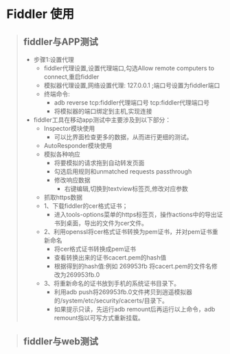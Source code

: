 # Fiddler 使用

>## fiddler与APP测试
>* 步骤1:设置代理
>   * fiddler代理设置,设置代理端口,勾选Allow remote computers to connect,重启fiddler
>   * 模拟器代理设置,网络设置代理: 127.0.0.1 ;端口号设置为fiddler端口
>   * 终端命令:
>     *  adb reverse tcp:fiddler代理端口号 tcp:fiddler代理端口号
>     *  将模拟器的端口绑定到主机,实现连接
>* fiddler工具在移动app测试中主要涉及到以下部分：
>   * Inspector模块使用
>     * 可以比界面检查更多的数据，从而进行更细的测试。
>   * AutoResponder模块使用
>   * 模拟各种响应
>     * 将要模拟的请求拖到自动转发页面
>     * 勾选启用规则和unmatched requests passthrough
>     * 修改响应数据
>       *  右键编辑,切换到textview标签页,修改对应参数
>   * 抓取https数据
>   * 1、下载fiddler的cer格式证书；
>     *  进入tools-options菜单的https标签页，操作actions中的导出证书到桌面，导出的文件为cer文件。
>   * 2、利用openssl将cer格式证书转换为pem证书，并对pem证书重新命名
>     *  将cer格式证书转换成pem证书
>     *  查看转换出来的证书cacert.pem的hash值
>     *  根据得到的hash值:例如 269953fb 将cacert.pem的文件名修改为269953fb.0
>   * 3、将重新命名的证书放到手机的系统证书目录下。
>     * 利用adb push将269953fb.0文件拷贝到逍遥模拟器的/system/etc/security/cacerts/目录下。
>     * 如果提示只读，先运行adb remount后再运行以上命令，adb remount指以可写方式重新挂载。

>## fiddler与web测试